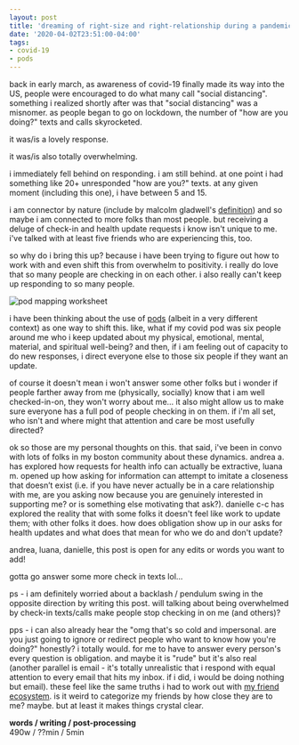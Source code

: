 ```yaml
---
layout: post
title: 'dreaming of right-size and right-relationship during a pandemic '
date: '2020-04-02T23:51:00-04:00'
tags:
- covid-19
- pods
--- 
```




back in early march, as awareness of covid-19 finally made its way into the US, people were encouraged to do what many call "social distancing". something i realized shortly after was that "social distancing" was a misnomer. as people began to go on lockdown, the number of "how are you doing?" texts and calls skyrocketed. 

it was/is a lovely response. 

it was/is also totally overwhelming. 

i immediately fell behind on responding. i am still behind. at one point i had something like 20+ unresponded "how are you?" texts. at any given moment (including this one), i have between 5 and 15.

i am connector by nature (include by malcolm gladwell's [definition](https://adage.com/article/news/knowing-a-connector/58485)) and so maybe i am connected to more folks than most people. but receiving a deluge of check-in and health update requests i know isn't unique to me. i've talked with at least five friends who are experiencing this, too.

so why do i bring this up? because i have been trying to figure out how to work with and even shift this from overwhelm to positivity. i really do love that so many people are checking in on each other. i also really can't keep up responding to so many people.

![pod mapping worksheet](https://batjc.files.wordpress.com/2016/06/screen-shot-2016-06-02-at-1-09-26-pm.png)

i have been thinking about the use of [pods](https://batjc.wordpress.com/pods-and-pod-mapping-worksheet/) (albeit in a very different context) as one way to shift this. like, what if my covid pod was six people around me who i keep updated about my physical, emotional, mental, material, and spiritual well-being? and then, if i am feeling out of capacity to do new responses, i direct everyone else to those six people if they want an update. 

of course it doesn't mean i won't answer some other folks but i wonder if people farther away from me (physically, socially) know that i am well checked-in-on, they won't worry about me... it also might allow us to make sure everyone has a full pod of people checking in on them. if i'm all set, who isn't and where might that attention and care be most usefully directed?

ok so those are my personal thoughts on this. that said, i've been in convo with lots of folks in my boston community about these dynamics. andrea a. has explored how requests for health info can actually be extractive, luana m. opened up how asking for information can attempt to imitate a closeness that doesn’t exist (i.e. if you have never actually be in a care relationship with me, are you asking now because you are genuinely interested in supporting me? or is something else motivating that ask?). danielle c-c has explored the reality that with some folks it doesn't feel like work to update them; with other folks it does. how does obligation show up in our asks for health updates and what does that mean for who we do and don't update? 

andrea, luana, danielle, this post is open for any edits or words you want to add! 

gotta go answer some more check in texts lol...

ps - i am definitely worried about a backlash / pendulum swing in the opposite direction by writing this post. will talking about being overwhelmed by check-in texts/calls make people stop checking in on me (and others)?

pps - i can also already hear the "omg that's so cold and impersonal. are you just going to ignore or redirect people who want to know how you're doing?" honestly? i totally would. for me to have to answer every person's every question is obligation. and maybe it is "rude" but it's also real (another parallel is email - it's totally unrealistic that i respond with equal attention to every email that hits my inbox. if i did, i would be doing nothing but email). these feel like the same truths i had to work out with [my friend ecosystem](https://medium.com/@lqb2/planning-out-my-friend-ecosystem-95175246458d). is it weird to categorize my friends by how close they are to me? maybe. but at least it makes things crystal clear. 

<!-- hyperlink bank -->


<!-- &#042; = asterisk -->
<!-- &#039; = single quote '-->

**words / writing / post-processing**  
490w / ??min / 5min 
